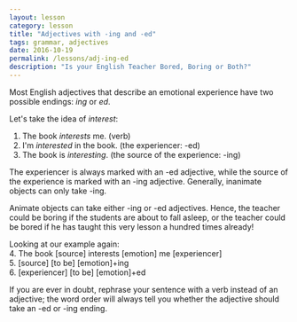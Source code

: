 ```yaml
---
layout: lesson
category: lesson
title: "Adjectives with -ing and -ed"
tags: grammar, adjectives
date: 2016-10-19
permalink: /lessons/adj-ing-ed
description: "Is your English Teacher Bored, Boring or Both?"
---
```

Most English adjectives that describe an emotional experience have two possible endings: *ing* or *ed*.

Let's take the idea of *interest*:  
1. The book *interests* me. (verb)  
2. I'm *interested* in the book. (the experiencer: -ed)    
3. The book is *interesting*. (the source of the experience: -ing)  

The experiencer is always marked with an -ed adjective, while the source of the experience is marked with an -ing adjective. Generally, inanimate objects can only take -ing. 

Animate objects can take either -ing or -ed adjectives. Hence, the teacher could be boring if the students are about to fall asleep, or the teacher could be bored if he has taught this very lesson a hundred times already! 

Looking at our example again:  
4. The book [source] interests [emotion] me [experiencer]  
5. [source] [to be] [emotion]+ing  
6. [experiencer] [to be] [emotion]+ed  

If you are ever in doubt, rephrase your sentence with a verb instead of an adjective; the word order will always tell you whether the adjective should take an -ed or -ing ending. 
